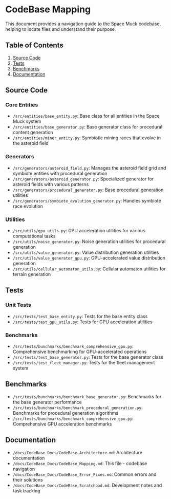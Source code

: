 # CodeBase Mapping

This document provides a navigation guide to the Space Muck codebase, helping to locate files and understand their purpose.

## Table of Contents

1. [Source Code](#source-code)
2. [Tests](#tests)
3. [Benchmarks](#benchmarks)
4. [Documentation](#documentation)

## Source Code

### Core Entities

- `/src/entities/base_entity.py`: Base class for all entities in the Space Muck system
- `/src/entities/base_generator.py`: Base generator class for procedural content generation
- `/src/entities/miner_entity.py`: Symbiotic mining races that evolve in the asteroid field

### Generators

- `/src/generators/asteroid_field.py`: Manages the asteroid field grid and symbiote entities with procedural generation
- `/src/generators/asteroid_generator.py`: Specialized generator for asteroid fields with various patterns
- `/src/generators/procedural_generator.py`: Base procedural generation utilities
- `/src/generators/symbiote_evolution_generator.py`: Handles symbiote race evolution

### Utilities

- `/src/utils/gpu_utils.py`: GPU acceleration utilities for various computational tasks
- `/src/utils/noise_generator.py`: Noise generation utilities for procedural generation
- `/src/utils/value_generator.py`: Value distribution generation utilities
- `/src/utils/value_generator_gpu.py`: GPU-accelerated value distribution generation
- `/src/utils/cellular_automaton_utils.py`: Cellular automaton utilities for terrain generation

## Tests

### Unit Tests

- `/src/tests/test_base_entity.py`: Tests for the base entity class
- `/src/tests/test_gpu_utils.py`: Tests for GPU acceleration utilities

### Benchmarks

- `/src/tests/bunchmarks/benchmark_comprehensive_gpu.py`: Comprehensive benchmarking for GPU-accelerated operations
- `/src/tests/test_base_generator.py`: Tests for the base generator class
- `/src/tests/test_fleet_manager.py`: Tests for the fleet management system

## Benchmarks

- `/src/tests/bunchmarks/benchmark_base_generator.py`: Benchmarks for the base generator performance
- `/src/tests/bunchmarks/benchmark_procedural_generation.py`: Benchmarks for procedural generation algorithms
- `/src/tests/bunchmarks/benchmark_comprehensive_gpu.py`: Comprehensive GPU acceleration benchmarks

## Documentation

- `/docs/CodeBase_Docs/CodeBase_Architecture.md`: Architecture documentation
- `/docs/CodeBase_Docs/CodeBase_Mapping.md`: This file - codebase navigation
- `/docs/CodeBase_Docs/CodeBase_Error_Fixes.md`: Common errors and their solutions
- `/docs/CodeBase_Docs/CodeBase_Scratchpad.md`: Development notes and task tracking
